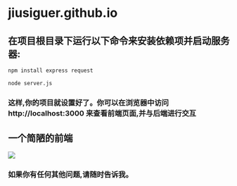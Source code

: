 # jiusiguer.github.io

## 在项目根目录下运行以下命令来安装依赖项并启动服务器:


```bash
npm install express request
```
```bash
node server.js
```
### 这样,你的项目就设置好了。你可以在浏览器中访问 http://localhost:3000 来查看前端页面,并与后端进行交互

## 一个简陋的前端
![](https://lxc3069.oss-cn-hongkong.aliyuncs.com/1710164351413.png)

### 如果你有任何其他问题,请随时告诉我。
